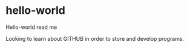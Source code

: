 # hello-world
Hello-world read me

Looking to learn about GITHUB in order to store and develop programs.
